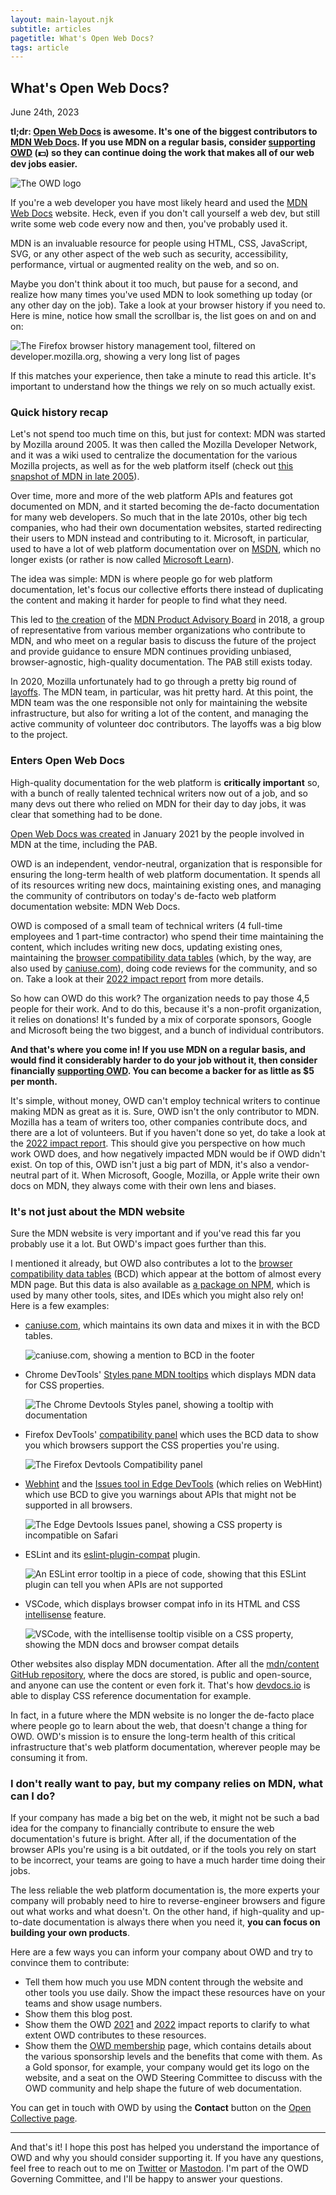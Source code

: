 ```yaml
---
layout: main-layout.njk
subtitle: articles
pagetitle: What's Open Web Docs?
tags: article
---
```

## What's Open Web Docs?

<time datetime="2023-06-24">June 24th, 2023</time>

**tl;dr: [Open Web Docs](https://openwebdocs.org/) is awesome. It's one of the biggest contributors to [MDN Web Docs](https://developer.mozilla.org/). If you use MDN on a regular basis, consider [supporting OWD](https://opencollective.com/open-web-docs) (💵) so they can continue doing the work that makes all of our web dev jobs easier.**

![The OWD logo](/assets/owd.png)

If you're a web developer you have most likely heard and used the [MDN Web Docs](https://developer.mozilla.org/en-US/) website. Heck, even if you don't call yourself a web dev, but still write some web code every now and then, you've probably used it.

MDN is an invaluable resource for people using HTML, CSS, JavaScript, SVG, or any other aspect of the web such as security, accessibility, performance, virtual or augmented reality on the web, and so on.

Maybe you don't think about it too much, but pause for a second, and realize how many times you've used MDN to look something up today (or any other day on the job). Take a look at your browser history if you need to. Here is mine, notice how small the scrollbar is, the list goes on and on and on:

![The Firefox browser history management tool, filtered on developer.mozilla.org, showing a very long list of pages](/assets/mdn-browser-history.png)

If this matches your experience, then take a minute to read this article. It's important to understand how the things we rely on so much actually exist.

### Quick history recap

Let's not spend too much time on this, but just for context: MDN was started by Mozilla around 2005. It was then called the Mozilla Developer Network, and it was a wiki used to centralize the documentation for the various Mozilla projects, as well as for the web platform itself (check out [this snapshot of MDN in late 2005](https://web.archive.org/web/20051201012755/http://developer.mozilla.org/)).

Over time, more and more of the web platform APIs and features got documented on MDN, and it started becoming the de-facto documentation for many web developers. So much that in the late 2010s, other big tech companies, who had their own documentation websites, started redirecting their users to MDN instead and contributing to it. Microsoft, in particular, used to have a lot of web platform documentation over on [MSDN](https://wikipedia.org/wiki/Microsoft_Developer_Network), which no longer exists (or rather is now called [Microsoft Learn](https://learn.microsoft.com/)).

The idea was simple: MDN is where people go for web platform documentation, let's focus our collective efforts there instead of duplicating the content and making it harder for people to find what they need.

This led to [the creation](https://hacks.mozilla.org/2018/01/introducing-the-mdn-product-advisory-board/) of the [MDN Product Advisory Board](https://developer.mozilla.org/docs/MDN/MDN_Product_Advisory_Board) in 2018, a group of representative from various member organizations who contribute to MDN, and who meet on a regular basis to discuss the future of the project and provide guidance to ensure MDN continues providing unbiased, browser-agnostic, high-quality documentation. The PAB still exists today.

In 2020, Mozilla unfortunately had to go through a pretty big round of [layoffs](https://blog.mozilla.org/mozilla/readying-for-the-future-at-mozilla/). The MDN team, in particular, was hit pretty hard. At this point, the MDN team was the one responsible not only for maintaining the website infrastructure, but also for writing a lot of the content, and managing the active community of volunteer doc contributors. The layoffs was a big blow to the project.

### Enters Open Web Docs

High-quality documentation for the web platform is **critically important** so, with a bunch of really talented technical writers now out of a job, and so many devs out there who relied on MDN for their day to day jobs, it was clear that something had to be done.

[Open Web Docs was created](https://opencollective.com/open-web-docs/updates/introducing-open-web-docs) in January 2021 by the people involved in MDN at the time, including the PAB.

OWD is an independent, vendor-neutral, organization that is responsible for ensuring the long-term health of web platform documentation. It spends all of its resources writing new docs, maintaining existing ones, and managing the community of contributors on today's de-facto web platform documentation website: MDN Web Docs.

OWD is composed of a small team of technical writers (4 full-time employees and 1 part-time contractor) who spend their time maintaining the content, which includes writing new docs, updating existing ones, maintaining the [browser compatibility data tables](https://github.com/mdn/browser-compat-data) (which, by the way, are also used by [caniuse.com](https://caniuse.com/)), doing code reviews for the community, and so on. Take a look at their [2022 impact report](https://openwebdocs.org/content/reports/2022/) from more details.

So how can OWD do this work? The organization needs to pay those 4,5 people for their work. And to do this, because it's a non-profit organization, it relies on donations! It's funded by a mix of corporate sponsors, Google and Microsoft being the two biggest, and a bunch of individual contributors.

**And that's where you come in! If you use MDN on a regular basis, and would find it considerably harder to do your job without it, then consider financially [supporting OWD](https://opencollective.com/open-web-docs). You can become a backer for as little as $5 per month.**

It's simple, without money, OWD can't employ technical writers to continue making MDN as great as it is. Sure, OWD isn't the only contributor to MDN. Mozilla has a team of writers too, other companies contribute docs, and there are a lot of volunteers. But if you haven't done so yet, do take a look at the [2022 impact report](https://openwebdocs.org/content/reports/2022/). This should give you perspective on how much work OWD does, and how negatively impacted MDN would be if OWD didn't exist. On top of this, OWD isn't just a big part of MDN, it's also a vendor-neutral part of it. When Microsoft, Google, Mozilla, or Apple write their own docs on MDN, they always come with their own lens and biases.

### It's not just about the MDN website

Sure the MDN website is very important and if you've read this far you probably use it a lot. But OWD's impact goes further than this.

I mentioned it already, but OWD also contributes a lot to the [browser compatibility data tables](https://github.com/mdn/browser-compat-data) (BCD) which appear at the bottom of almost every MDN page. But this data is also available as [a package on NPM](https://www.npmjs.com/package/@mdn/browser-compat-data), which is used by many other tools, sites, and IDEs which you might also rely on! Here is a few examples:

* [caniuse.com](https://caniuse.com/), which maintains its own data and mixes it in with the BCD tables.

  ![caniuse.com, showing a mention to BCD in the footer](/assets/caniuse-bcd.png)

* Chrome DevTools' [Styles pane MDN tooltips](https://developer.chrome.com/blog/new-in-devtools-112/#css) which displays MDN data for CSS properties.

  ![The Chrome Devtools Styles panel, showing a tooltip with documentation](/assets/chromedevtools-mdn.png)

* Firefox DevTools' [compatibility panel](https://firefox-source-docs.mozilla.org/devtools-user/page_inspector/how_to/examine_and_edit_css/index.html#css-compatibility) which uses the BCD data to show you which browsers support the CSS properties you're using.

  ![The Firefox Devtools Compatibility panel](/assets/ffdevtools-bcd.png)

* [Webhint](https://webhint.io/) and the [Issues tool in Edge DevTools](https://learn.microsoft.com/microsoft-edge/devtools-guide-chromium/issues/) (which relies on WebHint) which use BCD to give you warnings about APIs that might not be supported in all browsers.

  ![The Edge Devtools Issues panel, showing a CSS property is incompatible on Safari](/assets/edge-issues-bcd.png)

* ESLint and its [eslint-plugin-compat](https://www.npmjs.com/package/eslint-plugin-compat) plugin.

  ![An ESLint error tooltip in a piece of code, showing that this ESLint plugin can tell you when APIs are not supported](/assets/eslint-bcd.png)

* VSCode, which displays browser compat info in its HTML and CSS [intellisense](https://code.visualstudio.com/docs/editor/intellisense) feature.

  ![VSCode, with the intellisense tooltip visible on a CSS property, showing the MDN docs and browser compat details](/assets/vscode-bcd.png)

Other websites also display MDN documentation. After all the [mdn/content GitHub repository](https://github.com/mdn/content/), where the docs are stored, is public and open-source, and anyone can use the content or even fork it. That's how [devdocs.io](https://devdocs.io/) is able to display CSS reference documentation for example.

In fact, in a future where the MDN website is no longer the de-facto place where people go to learn about the web, that doesn't change a thing for OWD. OWD's mission is to ensure the long-term health of this critical infrastructure that's web platform documentation, wherever people may be consuming it from.

### I don't really want to pay, but my company relies on MDN, what can I do?

If your company has made a big bet on the web, it might not be such a bad idea for the company to financially contribute to ensure the web documentation's future is bright. After all, if the documentation of the browser APIs you're using is a bit outdated, or if the tools you rely on start to be incorrect, your teams are going to have a much harder time doing their jobs.

The less reliable the web platform documentation is, the more experts your company will probably need to hire to reverse-engineer browsers and figure out what works and what doesn't. On the other hand, if high-quality and up-to-date documentation is always there when you need it, **you can focus on building your own products**.

Here are a few ways you can inform your company about OWD and try to convince them to contribute:

* Tell them how much you use MDN content through the website and other tools you use daily. Show the impact these resources have on your teams and show usage numbers.
* Show them this blog post.
* Show them the OWD [2021](https://openwebdocs.org/content/reports/2021/) and [2022](https://openwebdocs.org/content/reports/2022/) impact reports to clarify to what extent OWD contributes to these resources.
* Show them the [OWD membership](https://openwebdocs.org/membership/) page, which contains details about the various sponsorship levels and the benefits that come with them. As a Gold sponsor, for example, your company would get its logo on the website, and a seat on the OWD Steering Committee to discuss with the OWD community and help shape the future of web documentation.

You can get in touch with OWD by using the **Contact** button on the [Open Collective page](https://opencollective.com/open-web-docs).

---

And that's it! I hope this post has helped you understand the importance of OWD and why you should consider supporting it. If you have any questions, feel free to reach out to me on [Twitter](https://twitter.com/patrickbrosset) or [Mastodon](https://mas.to/@patrickbrosset). I'm part of the OWD Governing Committee, and I'll be happy to answer your questions.
